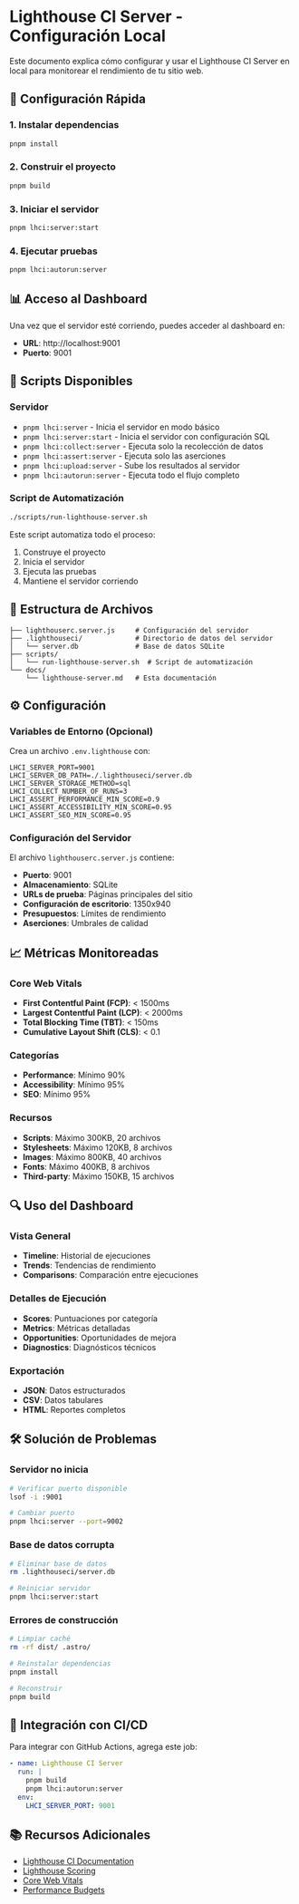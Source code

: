 # Lighthouse CI Server - Configuración Local

Este documento explica cómo configurar y usar el Lighthouse CI Server en local para monitorear el rendimiento de tu sitio web.

## 🚀 Configuración Rápida

### 1. Instalar dependencias

```bash
pnpm install
```

### 2. Construir el proyecto

```bash
pnpm build
```

### 3. Iniciar el servidor

```bash
pnpm lhci:server:start
```

### 4. Ejecutar pruebas

```bash
pnpm lhci:autorun:server
```

## 📊 Acceso al Dashboard

Una vez que el servidor esté corriendo, puedes acceder al dashboard en:

- **URL**: http://localhost:9001
- **Puerto**: 9001

## 🔧 Scripts Disponibles

### Servidor

- `pnpm lhci:server` - Inicia el servidor en modo básico
- `pnpm lhci:server:start` - Inicia el servidor con configuración SQL
- `pnpm lhci:collect:server` - Ejecuta solo la recolección de datos
- `pnpm lhci:assert:server` - Ejecuta solo las aserciones
- `pnpm lhci:upload:server` - Sube los resultados al servidor
- `pnpm lhci:autorun:server` - Ejecuta todo el flujo completo

### Script de Automatización

```bash
./scripts/run-lighthouse-server.sh
```

Este script automatiza todo el proceso:

1. Construye el proyecto
2. Inicia el servidor
3. Ejecuta las pruebas
4. Mantiene el servidor corriendo

## 📁 Estructura de Archivos

```
├── lighthouserc.server.js     # Configuración del servidor
├── .lighthouseci/             # Directorio de datos del servidor
│   └── server.db              # Base de datos SQLite
├── scripts/
│   └── run-lighthouse-server.sh  # Script de automatización
└── docs/
    └── lighthouse-server.md   # Esta documentación
```

## ⚙️ Configuración

### Variables de Entorno (Opcional)

Crea un archivo `.env.lighthouse` con:

```env
LHCI_SERVER_PORT=9001
LHCI_SERVER_DB_PATH=./.lighthouseci/server.db
LHCI_SERVER_STORAGE_METHOD=sql
LHCI_COLLECT_NUMBER_OF_RUNS=3
LHCI_ASSERT_PERFORMANCE_MIN_SCORE=0.9
LHCI_ASSERT_ACCESSIBILITY_MIN_SCORE=0.95
LHCI_ASSERT_SEO_MIN_SCORE=0.95
```

### Configuración del Servidor

El archivo `lighthouserc.server.js` contiene:

- **Puerto**: 9001
- **Almacenamiento**: SQLite
- **URLs de prueba**: Páginas principales del sitio
- **Configuración de escritorio**: 1350x940
- **Presupuestos**: Límites de rendimiento
- **Aserciones**: Umbrales de calidad

## 📈 Métricas Monitoreadas

### Core Web Vitals

- **First Contentful Paint (FCP)**: < 1500ms
- **Largest Contentful Paint (LCP)**: < 2000ms
- **Total Blocking Time (TBT)**: < 150ms
- **Cumulative Layout Shift (CLS)**: < 0.1

### Categorías

- **Performance**: Mínimo 90%
- **Accessibility**: Mínimo 95%
- **SEO**: Mínimo 95%

### Recursos

- **Scripts**: Máximo 300KB, 20 archivos
- **Stylesheets**: Máximo 120KB, 8 archivos
- **Images**: Máximo 800KB, 40 archivos
- **Fonts**: Máximo 400KB, 8 archivos
- **Third-party**: Máximo 150KB, 15 archivos

## 🔍 Uso del Dashboard

### Vista General

- **Timeline**: Historial de ejecuciones
- **Trends**: Tendencias de rendimiento
- **Comparisons**: Comparación entre ejecuciones

### Detalles de Ejecución

- **Scores**: Puntuaciones por categoría
- **Metrics**: Métricas detalladas
- **Opportunities**: Oportunidades de mejora
- **Diagnostics**: Diagnósticos técnicos

### Exportación

- **JSON**: Datos estructurados
- **CSV**: Datos tabulares
- **HTML**: Reportes completos

## 🛠️ Solución de Problemas

### Servidor no inicia

```bash
# Verificar puerto disponible
lsof -i :9001

# Cambiar puerto
pnpm lhci:server --port=9002
```

### Base de datos corrupta

```bash
# Eliminar base de datos
rm .lighthouseci/server.db

# Reiniciar servidor
pnpm lhci:server:start
```

### Errores de construcción

```bash
# Limpiar caché
rm -rf dist/ .astro/

# Reinstalar dependencias
pnpm install

# Reconstruir
pnpm build
```

## 🔄 Integración con CI/CD

Para integrar con GitHub Actions, agrega este job:

```yaml
- name: Lighthouse CI Server
  run: |
    pnpm build
    pnpm lhci:autorun:server
  env:
    LHCI_SERVER_PORT: 9001
```

## 📚 Recursos Adicionales

- [Lighthouse CI Documentation](https://github.com/GoogleChrome/lighthouse-ci)
- [Lighthouse Scoring](https://web.dev/performance-scoring/)
- [Core Web Vitals](https://web.dev/vitals/)
- [Performance Budgets](https://web.dev/performance-budgets-101/)
